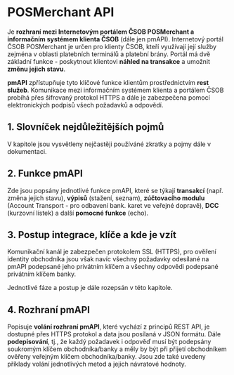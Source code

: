 # POSMerchant API
Je **rozhraní mezi Internetovým portálem ČSOB POSMerchant a informačním systémem klienta ČSOB** (dále jen pmAPI). Internetový portál ČSOB POSMerchant je určen pro klienty ČSOB, kteří využívají její služby zejména v oblasti platebních terminálů a platební brány. Portál má dvě základní funkce - poskytnout klientovi **náhled na transakce** a umožnit **změnu jejich stavu**.

**pmAPI** zpřístupňuje tyto klíčové funkce klientům prostřednictvím **rest služeb**. Komunikace mezi informačním systémem klienta a portálem ČSOB probíhá přes šifrovaný protokol HTTPS a dále je zabezpečena pomocí elektronických podpisů všech požadavků a odpovědí.
## 1. Slovníček nejdůležitějších pojmů
V kapitole jsou vysvětleny nejčastěji používáné zkratky a pojmy dále v dokumentaci.
## 2. Funkce pmAPI
Zde jsou popsány jednotlivé funkce pmAPI, které se týkají **transakcí** (např. změna jejich stavu), **výpisů** (stažení, seznam), **zúčtovacího modulu** (Account Transport - pro odbavení bank. karet ve veřejné dopravě), **DCC** (kurzovní lístek) a další **pomocné funkce** (echo).
## 3. Postup integrace, klíče a kde je vzít
Komunikační kanál je zabezpečen protokolem SSL (HTTPS), pro ověření identity obchodníka jsou však navíc všechny požadavky odesílané na pmAPI podepsané jeho privátním klíčem a všechny odpovědi podepsané privátním klíčem banky.

Jednotlivé fáze a postup je dále rozepsán v této kapitole.
## 4. Rozhraní pmAPI
Popisuje **volání rozhraní pmAPI**, které vychází z principů REST API, je dostupné přes HTTPS protokol a data jsou posílaná v JSON formátu. Dále **podepisování**, tj., že každý požadavek i odpověď musí být podepsány soukromým klíčem obchodníka/banky a měly by být při přijetí obchodníkem ověřeny veřejným klíčem obchodníka/banky. Jsou zde také uvedeny příklady volání jednotlivých metod a jejich návratové hodnoty.
